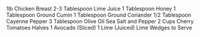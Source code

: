 1lb Chicken Breast
2-3 Tablespoon Lime Juice
1 Tablespoon Honey
1 Tablespoon Ground Cumin
1 Tablespoon Ground Coriander
1/2 Tablespoon Cayenne Pepper
3 Tablespoon Olive Oil
Sea Salt and Pepper
2 Cups Cherry Tomatoes Halves
1 Avocado (Sliced)
1 Lime (Juiced)
Lime Wedges to Serve